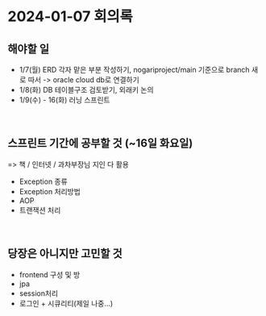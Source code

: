# 2024-01-07 회의록

## 해야할 일
- 1/7(월) ERD 각자 맡은 부분 작성하기, nogariproject/main 기준으로 branch 새로 따서 -> oracle cloud db로 연결하기 
- 1/8(화) DB 테이블구조 검토받기, 외래키 논의
- 1/9(수) - 16(화) 러닝 스프린트

<br />

## 스프린트 기간에 공부할 것 (~16일 화요일)
=> 책 / 인터넷 / 과차부장님 지인 다 활용
- Exception 종류
- Exception 처리방법
- AOP
- 트랜잭션 처리
  

<br />

## 당장은 아니지만 고민할 것
- frontend 구성 및 방
- jpa
- session처리
- 로그인 + 시큐리티(제일 나중...)
